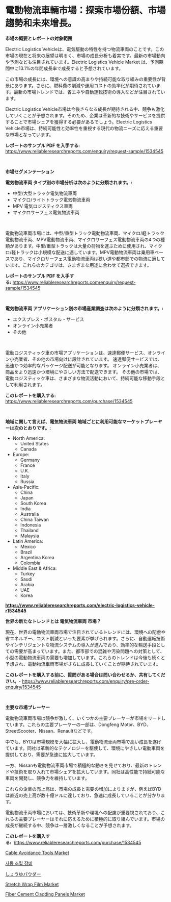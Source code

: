 <p><h1>電動物流車輛市場：探索市場份額、市場趨勢和未來增長。</h1></p><p><strong>市場の概要とレポートの対象範囲</strong></p>
<p><p>Electric Logistics Vehicleは、電気駆動の特性を持つ物流車両のことです。この市場の現在と将来の展望は明るく、市場の成長分析も着実です。最新の市場動向や予測なども注目されています。Electric Logistics Vehicle Market は、予測期間中に13.1%の年間成長率で成長すると予想されています。</p><p>この市場の成長には、環境への意識の高まりや持続可能な取り組みの重要性が背景にあります。さらに、燃料費の削減や運用コストの効率化が期待されています。最新の市場トレンドでは、省エネや自動運転技術の導入などが注目されています。</p><p>Electric Logistics Vehicle市場は今後さらなる成長が期待される中、競争も激化していくことが予想されます。そのため、企業は革新的な技術やサービスを提供することで市場シェアを獲得する必要があるでしょう。Electric Logistics Vehicle市場は、持続可能性と効率性を重視する現代の物流ニーズに応える重要な市場となっています。</p></p>
<p><strong>レポートのサンプル PDF を入手する:</strong> <a href="https://www.reliableresearchreports.com/enquiry/request-sample/1534545">https://www.reliableresearchreports.com/enquiry/request-sample/1534545</a></p>
<p>&nbsp;</p>
<p><strong>市場セグメンテーション</strong></p>
<p><strong>電気物流車両 タイプ別の市場分析は次のように分類されます。:</strong></p>
<p><ul><li>中型/大型トラック電気物流車両</li><li>マイクロ/ライトトラック電気物流車両</li><li>MPV 電気ロジスティクス車両</li><li>マイクロサーフェス電気物流車両</li></ul></p>
<p>&nbsp;</p>
<p><p>電動物流車両市場には、中型/重型トラック電動物流車両、マイクロ/軽トラック電動物流車両、MPV電動物流車両、マイクロサーフェス電動物流車両の4つの種類があります。中型/重型トラックは大量の荷物を運ぶために使用され、マイクロ/軽トラックは小規模な配送に適しています。MPV電動物流車両は乗用車ベースであり、マイクロサーフェス電動物流車両は狭い道や都市部での物流に適しています。これらのカテゴリは、さまざまな用途に合わせて選択できます。</p></p>
<p><strong>レポートのサンプル PDF を入手する:</strong>&nbsp;<a href="https://www.reliableresearchreports.com/enquiry/request-sample/1534545">https://www.reliableresearchreports.com/enquiry/request-sample/1534545</a></p>
<p>&nbsp;</p>
<p><strong> 電気物流車両 アプリケーション別の市場産業調査は次のように分類されます。:</strong></p>
<p><ul><li>エクスプレス・ポスタル・サービス</li><li>オンライン小売業者</li><li>その他</li></ul></p>
<p>&nbsp;</p>
<p><p>電動ロジスティック車の市場アプリケーションは、速達郵便サービス、オンライン小売業者、その他の市場向けに設計されています。 速達郵便サービスでは、迅速かつ効率的なパッケージ配送が可能となります。 オンライン小売業者は、商品をより迅速かつ環境にやさしい方法で配送できます。 その他の市場では、電動ロジスティック車は、さまざまな物流活動において、持続可能な移動手段として利用されます。</p></p>
<p><strong>このレポートを購入する:</strong>&nbsp; <a href="https://www.reliableresearchreports.com/purchase/1534545">https://www.reliableresearchreports.com/purchase/1534545</a></p>
<p>&nbsp;</p>
<p><strong>地域に関して言えば、電気物流車両 地域ごとに利用可能なマーケットプレーヤーは次のとおりです。:</strong></p>
<p><ul>
    <li>
        North America:
        <ul>
            <li>United States</li>
            <li>Canada</li>
        </ul>
    </li>
    <li>
        Europe:
        <ul>
            <li>Germany</li>
            <li>France</li>
            <li>U.K.</li>
            <li>Italy</li>
            <li>Russia</li>
        </ul>
    </li>
    <li>
        Asia-Pacific:
        <ul>
            <li>China</li>
            <li>Japan</li>
            <li>South Korea</li>
            <li>India</li>
            <li>Australia</li>
            <li>China Taiwan</li>
            <li>Indonesia</li>
            <li>Thailand</li>
            <li>Malaysia</li>
        </ul>
    </li>
    <li>
        Latin America:
        <ul>
            <li>Mexico</li>
            <li>Brazil</li>
            <li>Argentina Korea</li>
            <li>Colombia</li>
        </ul>
    </li>
    <li>
        Middle East & Africa:
        <ul>
            <li>Turkey</li>
            <li>Saudi</li>
            <li>Arabia</li>
            <li>UAE</li>
            <li>Korea</li>
        </ul>
    </li>
    </ul></p>
<p><strong><a href="https://www.reliableresearchreports.com/electric-logistics-vehicle-r1534545">https://www.reliableresearchreports.com/electric-logistics-vehicle-r1534545</a></strong>&nbsp;</p>
<p><strong>世界の新たなトレンドとは 電気物流車両 市場？</strong></p>
<p><p>現在、世界の電動物流車両市場で注目されているトレンドには、環境への配慮や省エネルギー、コスト削減といった要素が挙げられます。さらに、自動運転技術やインテリジェントな物流システムの導入が進んでおり、効率的な輸送手段としての需要が高まっています。また、都市部での混雑や汚染問題への対策として、小型の電動物流車両の需要も増加しています。これらのトレンドは今後も続くと予想され、電動物流車両市場がさらに成長していくことが期待されています。</p></p>
<p><strong>このレポートを購入する前に、質問がある場合は問い合わせるか、共有してください。</strong>- <a href="https://www.reliableresearchreports.com/enquiry/pre-order-enquiry/1534545">https://www.reliableresearchreports.com/enquiry/pre-order-enquiry/1534545</a></p>
<p>&nbsp;</p>
<p><strong>主要な市場プレーヤー</strong></p>
<p><p>電動物流車両市場は競争が激しく、いくつかの主要プレーヤーが市場をリードしています。これらの主要プレーヤーの一部は、Dongfeng Motor、BYD、StreetScooter、Nissan、Renaultなどです。</p><p>中でも、BYDは市場規模を大幅に拡大し、電動物流車両市場で高い成長を遂げています。同社は革新的なテクノロジーを駆使して、環境にやさしい電動車両を提供しており、需要が急速に拡大しています。</p><p>一方、Nissanも電動物流車両市場で積極的な動きを見せており、最新のトレンドや技術を取り入れて市場シェアを拡大しています。同社は高性能で持続可能な車両を開発し、競争力を維持しています。</p><p>これらの企業の売上高は、市場の成長と需要の増加によりますが、例えばBYDは直近の売上高が数十億ドルに達しており、急速に成長していることが分かります。</p><p>電動物流車両市場においては、技術革新や環境への配慮が重要視されており、これらの主要プレーヤーはそれに応えるために積極的に取り組んでいます。市場の成長が継続する中、競争は一層激しくなることが予想されます。</p></p>
<p><strong>このレポートを購入する:</strong>&nbsp;&nbsp;<a href="https://www.reliableresearchreports.com/purchase/1534545">https://www.reliableresearchreports.com/purchase/1534545</a></p>
<p><p><a href="https://view.publitas.com/reportprime-1/cable-avoidance-tools-market-centers-on-aspects-such-as-market-growth-market-share-market-opportunity-and-projected-forecasts-spanning-from-2024-to-2031/">Cable Avoidance Tools Market</a></p><p><a href="https://github.com/laholand/Market-Research-Report-List-3/blob/main/327998916357.md">자동 조립 장비</a></p><p><a href="https://github.com/oqxogxyvqe90775/Market-Research-Report-List-1/blob/main/377079418068.md">しょうゆパウダー</a></p><p><a href="https://zircon-bluebell-299.notion.site/Stretch-Wrap-Film-Market-Research-Report-Provides-thorough-Industry-Overview-which-offers-an-In-Dep-114ac14949fd47bd8283c52cba6b3281">Stretch Wrap Film Market</a></p><p><a href="https://issuu.com/reportprime-2/docs/fiber-cement-cladding-panels-market-size-2030.pptx">Fiber Cement Cladding Panels Market</a></p></p>